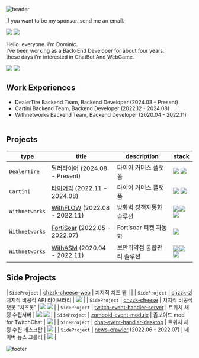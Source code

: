 ![header](https://capsule-render.vercel.app/api?type=waving&&color=gradient&height=100&section=header&fontSize=90)

<div align="left">

if you want to be my sponsor. send me an email.
<p>
  <a href="https://do-mi.tistory.com/" target="_blank"><img src="https://img.shields.io/badge/blog-DD0B78?style=flat-square&logo=Tistory&logoColor=white"/></a>
  <a href="mailto:41@b41.kr" target="_blank"><img src="https://img.shields.io/badge/kimduumin@gmail.com-EA4335?style=flat-square&logo=Gmail&logoColor=white"/></a>
</p>
<p>
Hello. everyone. i'm Dominic.<br>
I've been working as a Back-End Developer for about four years.<br>
these days i'm interested in ChatBot And WebGame.<br>


</p>

 <p>
<!--   <a href="https://github.com/doominkim/question-and-answer" target="_blank"><img src="https://img.shields.io/badge/👉👉 Fortpolio 👈👈 -303238?style=flat-square&logo=&logoColor=white"/></a> -->
  <a href="https://github.com/doominkim/question-and-answer" target="_blank"><img src="https://img.shields.io/badge/🖥️ Computer Science-303238?style=flat-square&logo=&logoColor=white"/></a>
  <a href="https://github.com/doominkim/althorythm" target="_blank"><img src="https://img.shields.io/badge/🕹️ Algorithm-303238?style=flat-square&logo=&logoColor=white"/></a>
<!--   <a href="https://github.com/doominkim/coding-test" target="_blank"><img src="https://img.shields.io/badge/👉코딩테스트 정리-303238?style=flat-square&logo=&logoColor=white"/></a> -->
 </p>


## Work Experiences  <br>
- DealerTire Backend Team, Backend Developer (2024.08 - Present) <br>
- Cartini Backend Team, Backend Developer (2022.12 - 2024.08) <br>
- Withnetworks Backend Team, Backend Developer (2020.04 - 2022.11) <br><br>

## Projects

| type | title | description | stack |
|---|---|---|---|
| `DealerTire` | [딜러타이어]() (2024.08 - Present) | 타이어 커머스 플랫폼 | <img src="https://img.shields.io/badge/Nestjs-ea2845?style=flat-square&logo=Nestjs&logoColor=white"/> <img src="https://img.shields.io/badge/postgreSQL-699eca?style=flat-square&logo=postgreSQL&logoColor=white"/>
| `Cartini` | [타이어픽]() (2022.11 - 2024.08) | 타이어 커머스 플랫폼 | <img src="https://img.shields.io/badge/Nestjs-ea2845?style=flat-square&logo=Nestjs&logoColor=white"/> <img src="https://img.shields.io/badge/postgreSQL-699eca?style=flat-square&logo=postgreSQL&logoColor=white"/>
| `Withnetworks` | [WithFLOW](https://www.withnetworks.com/withflow) (2022.08 - 2022.11) | 방화벽 정책자동화 솔루션 |  <img src="https://img.shields.io/badge/Node.js-7CB700?style=flat-square&logo=Node.js&logoColor=white"/><img src="https://img.shields.io/badge/Vue.js-3FB27F?style=flat-square&logo=Vue.js&logoColor=white"/><img src="https://img.shields.io/badge/MongoDB-118D4D?style=flat-square&logo=mongodb&logoColor=white"/> |
| `Withnetworks` | [FortiSoar](https://www.withnetworks.com/fortisoar) (2022.05 - 2022.07) | Fortisoar 티켓 자동화 | <img src="https://img.shields.io/badge/Python-D88700?style=flat-square&logo=Python&logoColor=white"/> |
| `Withnetworks` | [WithASM](https://www.withnetworks.com/withasm) (2020.04 - 2022.11) | 보안취약점 통합관리 솔루션 | <img src="https://img.shields.io/badge/PHP-7175AA?style=flat-square&logo=PHP&logoColor=white"/><img src="https://img.shields.io/badge/Codeigniter-E44A34?style=flat-square&logo=Codeigniter&logoColor=white"/><img src="https://img.shields.io/badge/MySQL-D88700?style=flat-square&logo=mysql&logoColor=white"/>  |

## Side Projects

| `SideProject` | [chzzk-cheese-web](https://github.com/doominkim/chzzk-cheese-web) | 치지직 치즈 웹 |  |
| `SideProject` | [chzzk-z](https://github.com/doominkim/chzzk-z?tab=readme-ov-file)| 치지직 비공식 API 라이브러리 | <img src="https://img.shields.io/badge/Typescript-3178C6?style=flat-square&logo=Typescript&logoColor=white"/> |
| `SideProject` | [chzzk-cheese](https://github.com/doominkim/chzzk-cheese) | 치지직 비공식 챗봇 "치즈봇" |<img src="https://img.shields.io/badge/Nestjs-ea2845?style=flat-square&logo=Nestjs&logoColor=white"/> <img src="https://img.shields.io/badge/postgreSQL-699eca?style=flat-square&logo=postgreSQL&logoColor=white"/> |
| `SideProject` | [twitch-event-handler-server](https://github.com/doominkim/twitch-event-handler-server) | 트위치 채팅 수집서버 |  <img src="https://img.shields.io/badge/Nestjs-ea2845?style=flat-square&logo=Nestjs&logoColor=white"/> <img src="https://img.shields.io/badge/postgreSQL-699eca?style=flat-square&logo=postgreSQL&logoColor=white"/> |
| `SideProject` | [zomboid-event-module]() | 좀보이드 mod for TwitchChat | <img src="https://img.shields.io/badge/Lua-7175AA?style=flat-square&logo=Lua&logoColor=white"/>  |
| `SideProject` | [chat-event-handler-desktop]() | 트위치 채팅 수집 데스크탑 | <img src="https://img.shields.io/badge/ElectronJS-7175AA?style=flat-square&logo=ElectronJS-7175AA&logoColor=white"/> |
| `SideProject` | [news-crawler]() (2022.06 - 2022.07) | 네이버 뉴스 크롤러 | <img src="https://img.shields.io/badge/Node.js-7CB700?style=flat-square&logo=Node.js&logoColor=white"/>  |


![footer](https://capsule-render.vercel.app/api?type=waving&&color=gradient&height=100&section=footer&fontSize=90)

